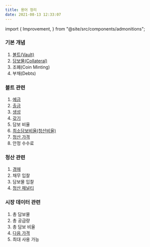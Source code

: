 ```yaml
---
title: 용어 정리
date: 2021-08-13 12:33:07
---
```



import { Improvement, } from "@site/src/components/admonitions";

<Improvement />

### 기본 개념
1. [볼트(Vault)](https://docs.pando.im/docs/leaf/key-concepts/vaults)
2. [담보물(Collateral)](https://docs.pando.im/docs/leaf/tutorials/add-collateral)
3. 조폐(Coin Minting)
4. 부채(Debts)

### 볼트 관련
1. [예금](https://docs.pando.im/docs/leaf/tutorials/add-collateral)
2. [출금](https://docs.pando.im/docs/leaf/tutorials/withdraw)
3. [생성](https://docs.pando.im/docs/leaf/tutorials/generate-more)
4. [갚기](https://docs.pando.im/docs/leaf/tutorials/payback)
5. 담보 비율
6. [최소담보비율(청산비율)](https://docs.pando.im/docs/leaf/key-concepts/liquidation/liquidation-ratio)
7. [청산 가격](https://docs.pando.im/docs/leaf/key-concepts/liquidation/liquidation-price)
8. 안정 수수료

### 청산 관련
1. [경매](https://docs.pando.im/docs/leaf/key-concepts/liquidation/leaf-auction-process)
2. 채무 입찰
3. 담보물 입찰
4. [청산 패널티](https://docs.pando.im/docs/leaf/key-concepts/liquidation/liquidation-penalty)


### 시장 데이터 관련
1. 총 담보물
2. 총 공급량
3. 총 담보 비율
4. [다음 가격](https://docs.pando.im/docs/leaf/key-concepts/price-oracles)
5. 최대 사용 가능
